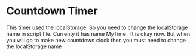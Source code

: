 # Countdown Timer 
This timer used the localStorage. So you need to change the  localStorage name in script file. Currenty it has name MyTime . It is okay now. But when you will go to make new countdown clock then you must need to change the  localStorage name
